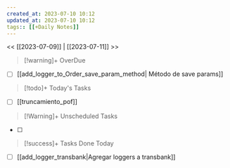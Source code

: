 ```yaml
---
created_at: 2023-07-10 10:12
updated_at: 2023-07-10 10:12
tags:: [[+Daily Notes]]
---
```


<< [[2023-07-09]] | [[2023-07-11]] >>


> [!warning]+ OverDue
- [ ] [[add_logger_to_Order_save_param_method| Método de save params]]

> [!todo]+ Today's Tasks
- [ ] [[truncamiento_pof]]

> [!Warning]+ Unscheduled Tasks
- [ ] 

> [!success]+ Tasks Done Today
- [ ] [[add_logger_transbank|Agregar loggers a transbank]]

